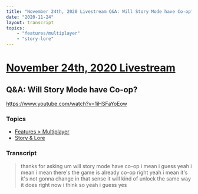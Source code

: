 ```yaml
---
title: "November 24th, 2020 Livestream Q&A: Will Story Mode have Co-op?"
date: "2020-11-24"
layout: transcript
topics:
    - "features/multiplayer"
    - "story-lore"
---
```

# [November 24th, 2020 Livestream](../2020-11-24.md)
## Q&A: Will Story Mode have Co-op?
https://www.youtube.com/watch?v=1iHSFaYoEow

### Topics
* [Features > Multiplayer](../topics/features/multiplayer.md)
* [Story & Lore](../topics/story-lore.md)

### Transcript

> thanks for asking um will story mode have co-op i mean i guess yeah i mean i mean there's the game is already co-op right yeah i mean it's it's not gonna change in that sense it will kind of unlock the same way it does right now i think so yeah i guess yes
